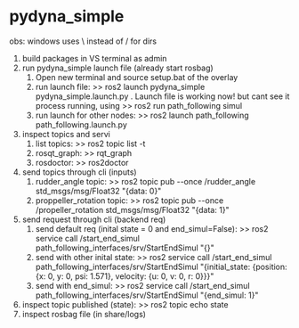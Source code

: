 # pydyna_simple

obs: windows uses \ instead of / for dirs

1. build packages in VS terminal as admin
2. run pydyna_simple launch file (already start rosbag)
    1. Open new terminal and source setup.bat of the overlay
    2. run launch file: >> ros2 launch pydyna_simple pydyna_simple.launch.py . Launch file is working now! but cant see it process running, using >> ros2 run path_following simul
    3. run launch for other nodes: >> ros2 launch path_following path_following.launch.py
3. inspect topics and servi
    1. list topics: >> ros2 topic list -t
    2. rosqt_graph: >> rqt_graph         
    3. rosdoctor: >> ros2doctor 
4. send topics through cli (inputs)
    1. rudder_angle topic: >> ros2 topic pub --once /rudder_angle std_msgs/msg/Float32 "{data: 0}"
    2. proppeller_rotation topic: >> ros2 topic pub --once /propeller_rotation std_msgs/msg/Float32 "{data: 1}"
5. send request through cli (backend req)
    1. send default req (inital state = 0 and end_simul=False): >> ros2 service call /start_end_simul path_following_interfaces/srv/StartEndSimul "{}"
    2. send with other inital state: >> ros2 service call /start_end_simul path_following_interfaces/srv/StartEndSimul "{initial_state: {position: {x: 0, y: 0, psi: 1.571}, velocity: {u: 0, v: 0, r: 0}}}"
    3. send with end_simul: >> ros2 service call /start_end_simul path_following_interfaces/srv/StartEndSimul "{end_simul: 1}"
6. inspect topic published (state): >> ros2 topic echo state
7. inspect rosbag file (in share/logs)
